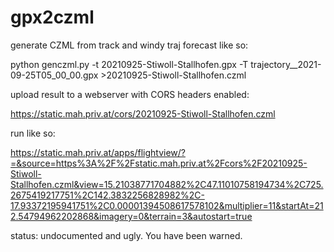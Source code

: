 # gpx2czml

generate CZML from track and windy traj forecast like so:

python genczml.py -t 20210925-Stiwoll-Stallhofen.gpx  -T trajectory__2021-09-25T05_00_00.gpx >20210925-Stiwoll-Stallhofen.czml

upload result to a webserver with CORS headers enabled:


https://static.mah.priv.at/cors/20210925-Stiwoll-Stallhofen.czml


run like so:

https://static.mah.priv.at/apps/flightview/?=&source=https%3A%2F%2Fstatic.mah.priv.at%2Fcors%2F20210925-Stiwoll-Stallhofen.czml&view=15.21038771704882%2C47.11010758194734%2C725.2675419217751%2C142.3832256828982%2C-17.93372195941751%2C0.00001394508617578102&multiplier=11&startAt=212.54794962202868&imagery=0&terrain=3&autostart=true


status: undocumented and ugly. You have been warned.
